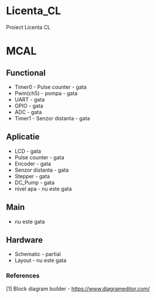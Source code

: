 # Licenta_CL
Proiect Licenta CL

# MCAL
## Functional
 - Timer0 - Pulse counter - gata
 - Pwm(ch5) - pompa - gata
 - UART - gata
 - GPIO - gata
 - ADC - gata
 - Timer1 - Senzor distanta - gata
 
 
 ## Aplicatie
 - LCD  - gata
 - Pulse counter - gata
 - Encoder - gata
 - Senzor distanta - gata
 - Stepper - gata
 - DC_Pump - gata
 - nivel apa - nu este gata 

 
 ## Main
 - nu este gata
 
 ## Hardware
 - Schematic - partial
 - Layout - nu este gata
 
 ### References
 [1] Block diagram builder - https://www.diagrameditor.com/ 